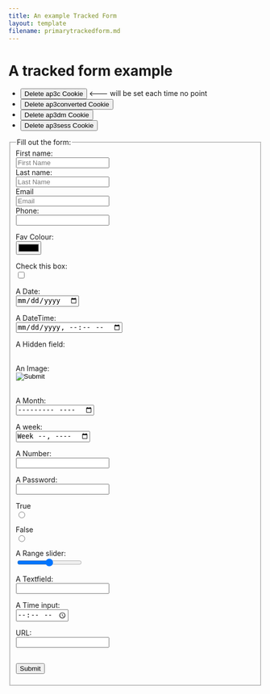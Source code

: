 ```yaml
---
title: An example Tracked Form
layout: template
filename: primarytrackedform.md
--- 
```

<!-- Autopilot robert capture code -->
<script>
	window.ap3c = window.ap3c || {};
	var ap3c = window.ap3c;
	ap3c.cmd = ap3c.cmd || [];
	ap3c.cmd.push(function() {
		ap3c.init('YdOVzkqoVlq0G5Pscm9iZXJ0', 'https://capture-api-master.stgautopilotapp.com/');
		ap3c.track({v: 0});
	});
	var s, t; s = document.createElement('script'); s.type = 'text/javascript'; s.src = "https://static.ap3stg.com/capture/master/capture.js";
	t = document.getElementsByTagName('script')[0]; t.parentNode.insertBefore(s, t);
</script>

<script>
let delete_cookie = function(name) {
    document.cookie = name +'=; Path=/; Expires=Thu, 01 Jan 1970 00:00:01 GMT;';
	console.log("Deleted ", name, "cookie");
};
</script>


# A tracked form example

* <button onclick="delete_cookie('ap3c')">Delete ap3c Cookie</button> <--- will be set each time no point
* <button onclick="delete_cookie('ap3converted')">Delete ap3converted Cookie</button>
* <button onclick="delete_cookie('ap3dm')">Delete ap3dm Cookie</button>
* <button onclick="delete_cookie('ap3sess')">Delete ap3sess Cookie</button>




<fieldset>
    <legend>Fill out the form:</legend>
<form id="allfieldsform" action="">
  <label for="fname">First name:</label><br>
  <input type="text" id="fname" name="fname" placeholder="First Name"/><br>
  <label for="lname">Last name:</label><br>
  <input type="text" id="lname" name="lname" placeholder="Last Name"/><br>
  <label for="email">Email</label><br>
  <input type="email" id="email" name="email" placeholder="Email"/><br>
  <label for="phone">Phone:</label><br>
  <input type="tel" id="phone" name="phhone"><br>

  <label for="color">Fav Colour:</label><br>
  <input type="color" id="color" name="color"/><br>

  <label for="checkbox">Check this box:</label><br>
  <input type="checkbox" id="checkbox" name="checkbox" value="checked!"/><br>

<label for="date">A Date:</label><br>
<input type="date" id="date" name="date"/><br>

<label for="datetime">A DateTime:</label><br>
<input type="datetime-local" id="datetime" name="datetime"/><br>

<label for="hidden">A Hidden field:</label><br>
<input type="hidden" id="hidden" name="hidden" value="hiddenvalue"/><br>

<label for="image">An Image:</label><br>
<input type="image" id="image" name="image"/><br><br>



<label for="month">A Month:</label><br>
<input type="month" id="month" name="month"/><br>

<label for="week">A week:</label><br>
<input type="week" name="week" id="week"/><br>

<label for="number">A Number:</label><br>
<input type="number" id="number" name="number"/><br>

<label for="password">A Password:</label><br>
<input type="password" id="password" name="password"/><br>

<label for="radio1">True</label><br>
<input type="radio" id="radio1" name="radio" value="true"/><br>

<label for="radio2">False</label><br>
<input type="radio" id="radio2" name="radio" value="false"/><br>

<label for="range">A Range slider:</label><br>
<input type="range" id="range" name="range"/><br>

<label for="text">A Textfield:</label><br>
<input type="text" id="text" name="text"/><br>

<label for="time">A Time input:</label><br>
<input type="time" id="time" name="time"/><br>

<label for="url">URL:</label><br>
<input type="url" id="url" name="url"/><br><br>
 
  <input type="submit" value="Submit"/>
</form> 

</fieldset>



